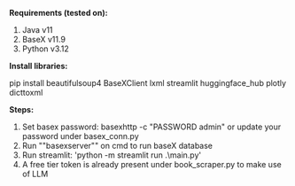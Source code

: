 **Requirements (tested on):**

1. Java v11
2. BaseX v11.9
3. Python v3.12

**Install libraries:**

pip install beautifulsoup4 BaseXClient lxml streamlit huggingface_hub plotly dicttoxml

**Steps:**

1. Set basex password: basexhttp -c "PASSWORD admin" or update your password under basex_conn.py
2. Run ""basexserver"" on cmd to run baseX database
3. Run streamlit: 'python -m streamlit run .\main.py'
4. A free tier token is already present under book_scraper.py to make use of LLM
